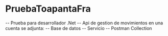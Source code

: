 # PruebaToapantaFra
-- Prueba para desarrollador .Net
-- Api de gestion de movimientos en una cuenta se adjunta:
-- Base de datos
-- Servicio
-- Postman Collection
